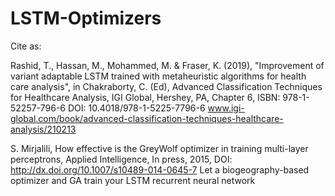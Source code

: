 # LSTM-Optimizers
Cite as:

Rashid, T., Hassan, M., Mohammed, M. & Fraser, K. (2019), "Improvement of variant adaptable LSTM trained with metaheuristic algorithms for health care analysis", 
in Chakraborty, C. (Ed), Advanced Classification Techniques for Healthcare Analysis, IGI Global, Hershey, PA, Chapter 6, ISBN: 978-1-52257-796-6 DOI: 10.4018/978-1-5225-7796-6 www.igi-global.com/book/advanced-classification-techniques-healthcare-analysis/210213

S. Mirjalili, How effective is the GreyWolf optimizer in training multi-layer perceptrons, Applied Intelligence, In press, 2015, DOI: http://dx.doi.org/10.1007/s10489-014-0645-7
Let a biogeography-based optimizer and GA  train your LSTM recurrent neural network
